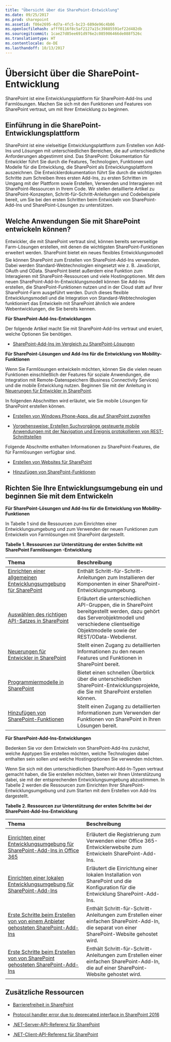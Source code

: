 ```yaml
---
title: "Übersicht über die SharePoint-Entwicklung"
ms.date: 09/25/2017
ms.prod: sharepoint
ms.assetid: f86e2695-4d7a-4fc5-bc23-689de96c4b06
ms.openlocfilehash: afff0116f8c5af2127a15c39885591ef22d482db
ms.sourcegitcommit: 1cae27d85ee691d976e2c085986466de088f526c
ms.translationtype: HT
ms.contentlocale: de-DE
ms.lasthandoff: 10/13/2017
---
```

# <a name="sharepoint-development-overview"></a>Übersicht über die SharePoint-Entwicklung
SharePoint ist eine Entwicklungsplattform für SharePoint-Add-Ins und Farmlösungen. Machen Sie sich mit den Funktionen und Features von SharePoint vertraut, um mit Ihrer Entwicklung zu beginnen.
## <a name="introducing-the-sharepoint-development-platform"></a>Einführung in die SharePoint-Entwicklungsplattform
<a name="bk_introduction"> </a>

SharePoint ist eine vielseitige Entwicklungsplattform zum Erstellen von Add-Ins und Lösungen mit unterschiedlichen Bereichen, die auf unterschiedliche Anforderungen abgestimmt sind. Das SharePoint: Dokumentation für Entwickler führt Sie durch die Features, Technologien, Funktionen und Modelle für die Entwicklung, die SharePoint als Entwicklungsplattform auszeichnen. Die Entwicklerdokumentation führt Sie durch die wichtigsten Schritte zum Schreiben Ihres ersten Add-Ins, zu ersten Schritten im Umgang mit der Plattform sowie Erstellen, Verwenden und Interagieren mit SharePoint-Ressourcen in Ihrem Code. Wir stellen detaillierte Artikel zu SharePoint-Konzepten, Schritt-für-Schritt-Anleitungen und Codebeispiele bereit, um Sie bei den ersten Schritten beim Entwickeln von SharePoint-Add-Ins und SharePoint-Lösungen zu unterstützen. 
  
    
    

## <a name="what-kinds-of-development-can-you-do-with-sharepoint"></a>Welche Anwendungen Sie mit SharePoint entwickeln können?
<a name="bk_whatkinds"> </a>

Entwickler, die mit SharePoint vertraut sind, können bereits serverseitige Farm-Lösungen erstellen, mit denen die wichtigsten SharePoint-Funktionen erweitert werden. SharePoint bietet ein neues flexibles Entwicklungsmodell  Sie können SharePoint zum Erstellen von SharePoint-Add-Ins verwenden. Dabei werden Standard-Webtechnologien eingesetzt wie z. B. JavaScript, OAuth und OData. SharePoint bietet außerdem eine Funktion zum Interagieren mit SharePoint-Ressourcen und viele Hostingoptionen. Mit dem neuen SharePoint-Add-In-Entwicklungsmodell können Sie Add-Ins erstellen, die SharePoint-Funktionen nutzen und in der Cloud statt auf Ihrer SharePoint-Farm ausgeführt werden. Durch dieses flexible Entwicklungsmodell und die Integration von Standard-Webtechnologien funktioniert das Entwickeln mit SharePoint ähnlich wie andere Webentwicklungen, die Sie bereits kennen.
  
    
    
 **Für SharePoint-Add-Ins-Entwicklungen**
  
    
    
Der folgende Artikel macht Sie mit SharePoint-Add-Ins vertraut und eruiert, welche Optionen Sie benötigen.
  
    
    

-  [SharePoint-Add-Ins im Vergleich zu SharePoint-Lösungen](sharepoint-add-ins-compared-with-sharepoint-solutions.md)
    
  
 **Für SharePoint-Lösungen und Add-Ins für die Entwicklung von Mobility-Funktionen**
  
    
    
Wenn Sie Farmlösungen entwickeln möchten, können Sie die vielen neuen Funktionen einschließlich der Features für soziale Anwendungen, die Integration mit Remote-Datenspeichern (Business Connectivity Services) und die mobile Entwicklung nutzen. Beginnen Sie mit der Anleitung in  [Neuerungen für Entwickler in SharePoint](what-s-new-for-developers-in-sharepoint.md).
  
    
    
In folgenden Abschnitten wird erläutet, wie Sie mobile Lösungen für SharePoint erstellen können.
  
    
    

-  [Erstellen von Windows Phone-Apps, die auf SharePoint zugreifen](build-windows-phone-apps-that-access-sharepoint.md)
    
  
-  [Vorgehensweise: Erstellen Suchvorgänge gesteuerte mobile Anwendungen mit der Navigation und Ereignis protokollieren von REST-Schnittstellen](how-to-build-search-driven-mobile-apps-with-the-navigation-and-event-logging-res.md)
    
  
Folgende Abschnitte enthalten Informationen zu SharePoint-Features, die für Farmlösungen verfügbar sind. 
  
    
    

-  [Erstellen von Websites für SharePoint](build-sites-for-sharepoint.md)
    
  
-  [Hinzufügen von SharePoint-Funktionen](add-sharepoint-capabilities.md)
    
  

## <a name="set-up-your-development-environment-and-start-developing"></a>Richten Sie Ihre Entwicklungsumgebung ein und beginnen Sie mit dem Entwickeln
<a name="bk_getstarted"> </a>

 **Für SharePoint-Lösungen und Add-Ins für die Entwicklung von Mobility-Funktionen**
  
    
    
In Tabelle 1 sind die Ressourcen zum Einrichten einer Entwicklungsumgebung und zum Verwenden der neuen Funktionen zum Entwickeln von Farmlösungen mit SharePoint dargestellt.
  
    
    

  
    
    

**Tabelle 1. Ressourcen zur Unterstützung der ersten Schritte mit SharePoint Farmlösungen -Entwicklung**


|**Thema**|**Beschreibung**|
|:-----|:-----|
| [Einrichten einer allgemeinen Entwicklungsumgebung für SharePoint](set-up-a-general-development-environment-for-sharepoint.md) <br/> |Enthält Schritt-für-Schritt-Anleitungen zum Installieren der Komponenten in einer SharePoint-Entwicklungsumgebung.  <br/> |
| [Auswählen des richtigen API-Satzes in SharePoint](choose-the-right-api-set-in-sharepoint.md) <br/> |Erläutert die unterschiedlichen API-Gruppen, die in SharePoint bereitgestellt werden, dazu gehört das Serverobjektmodell und verschiedene clientseitige Objektmodelle sowie der REST/OData-Webdienst.  <br/> |
| [Neuerungen für Entwickler in SharePoint](what-s-new-for-developers-in-sharepoint.md) <br/> |Stellt einen Zugang zu detaillierten Informationen zu den neuen Features und Funktionen in SharePoint bereit.  <br/> |
| [Programmiermodelle in SharePoint](programming-models-in-sharepoint.md) <br/> |Bietet einen schnellen Überblick über die unterschiedlichen SharePoint-Entwicklungsprojekte, die Sie mit SharePoint erstellen können.  <br/> |
| [Hinzufügen von SharePoint-Funktionen](add-sharepoint-capabilities.md) <br/> |Stellt einen Zugang zu detaillierten Informationen zum Verwenden der Funktionen von SharePoint in Ihren Lösungen bereit.  <br/> |
   
 **Für SharePoint-Add-Ins-Entwicklungen**
  
    
    
Bedenken Sie vor dem Entwickeln von SharePoint-Add-Ins zunächst, welche Apptypen Sie erstellen möchten, welche Technologien dabei enthalten sein sollen und welche Hostingoptionen Sie verwenden möchten. 
  
    
    
Wenn Sie sich mit den unterschiedlichen SharePoint-Add-In-Typen vertraut gemacht haben, die Sie erstellen möchten, bieten wir Ihnen Unterstützung dabei, sie mit der entsprechenden Entwicklungsumgebung abzustimmen. In Tabelle 2 werden die Ressourcen zum Einrichten Ihrer SharePoint-Entwicklungsumgebung und zum Starten mit dem Erstellen von Add-Ins dargestellt.
  
    
    

**Tabelle 2. Ressourcen zur Unterstützung der ersten Schritte bei der SharePoint-Add-Ins-Entwicklung**


|**Thema**|**Beschreibung**|
|:-----|:-----|
|||
| [Einrichten einer Entwicklungsumgebung für SharePoint-Add-Ins in Office 365](http://msdn.microsoft.com/library/b22ce52a-ae9e-4831-9b68-c9210af6dc54%28Office.15%29.aspx) <br/> |Erläutert die Registrierung zum Verwenden einer Office 365-Entwicklerwebsite zum Entwickeln SharePoint-Add-Ins.  <br/> |
| [Einrichten einer lokalen Entwicklungsumgebung für SharePoint-Add-Ins](http://msdn.microsoft.com/library/b0878c12-27c9-4eea-ae3b-7e79e5a8838d%28Office.15%29.aspx) <br/> |Erläutert die Einrichtung einer lokalen Installation von SharePoint und die Konfiguration für die Entwicklung SharePoint-Add-Ins.  <br/> |
| [Erste Schritte beim Erstellen von von einem Anbieter gehosteten SharePoint-Add-Ins](http://msdn.microsoft.com/library/3038dd73-41ee-436f-8c78-ef8e6869bf7b%28Office.15%29.aspx) <br/> |Enthält Schritt-für-Schritt-Anleitungen zum Erstellen einer einfachen SharePoint-Add-In, die separat von einer SharePoint-Website gehostet wird.  <br/> |
| [Erste Schritte beim Erstellen von von SharePoint gehosteten SharePoint-Add-Ins](http://msdn.microsoft.com/library/1b992485-6efe-4ea4-a18c-221689b0b66f%28Office.15%29.aspx) <br/> |Enthält Schritt-für-Schritt-Anleitungen zum Erstellen einer einfachen SharePoint-Add-In, die auf einer SharePoint-Website gehostet wird.  <br/> |
   

## <a name="additional-resources"></a>Zusätzliche Ressourcen
<a name="bk_additionalresources"> </a>


-  [Barrierefreiheit in SharePoint](accessibility-in-sharepoint.md)
    
  
-  [Protocol handler error due to deprecated interface in SharePoint 2016](protocol-handler-error-due-to-deprecated-interface-in-sharepoint-2016.md)
    
  
-  [.NET-Server-API-Referenz für SharePoint](http://msdn.microsoft.com/library/fb8a82f1-9239-49ae-89f3-ce1385fb28b5%28Office.15%29.aspx)
    
  
-  [.NET-Client-API-Referenz für SharePoint](http://msdn.microsoft.com/library/88e5e1b9-eab2-4f3b-a3f2-75c96b86f1f4%28Office.15%29.aspx)
    
  

  
    
    

